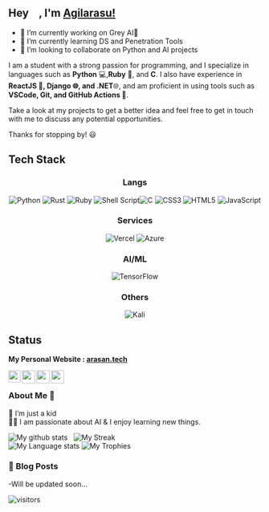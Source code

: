 
## Hey <img src="https://github.com/TheDudeThatCode/TheDudeThatCode/blob/master/Assets/Hi.gif" width="15px">, I'm [Agilarasu!](https://agilarasu.github.io) 


- 🔭 I’m currently working on Grey AI🤷
- 🌱 I’m currently learning DS and Penetration Tools
- 👯 I’m looking to collaborate on Python and AI projects
<!-- 🤔 I’m looking for help with ...
- 💬 Ask me about ...
- 📫 How to reach me: ...
- 😄 Pronouns: ...
- ⚡ Fun fact: ...
-->


I am a student with a strong passion for programming, and I specialize in languages such as **Python** 💻,**Ruby** 💎, and **C**. I also have experience in **ReactJS 🌟, Django 🌐, and .NET**🌐, and am proficient in using tools such as **VSCode, Git, and GitHub Actions 🚀**.


Take a look at my projects to get a better idea and feel free to get in touch with me to discuss any potential opportunities.

Thanks for stopping by! 😃
## Tech Stack

<div align="center">

  ### Langs
![Python](https://img.shields.io/badge/python-3670A0?style=flat&logo=python&logoColor=ffdd54) ![Rust](https://img.shields.io/badge/rust-%23000000.svg?style=flat&logo=rust&logoColor=white) ![Ruby](https://img.shields.io/badge/ruby-%23CC342D.svg?style=flat&logo=ruby&logoColor=white) ![Shell Script](https://img.shields.io/badge/shell_script-%23121011.svg?style=flat&logo=gnu-bash&logoColor=white)![C](https://img.shields.io/badge/c-%2300599C.svg?style=flat&logo=c&logoColor=white) ![CSS3](https://img.shields.io/badge/css3-%231572B6.svg?style=flat&logo=css3&logoColor=white) ![HTML5](https://img.shields.io/badge/html5-%23E34F26.svg?style=flat&logo=html5&logoColor=white) ![JavaScript](https://img.shields.io/badge/javascript-%23323330.svg?style=flat&logo=javascript&logoColor=%23F7DF1E) 
  ### Services
![Vercel](https://img.shields.io/badge/vercel-%23000000.svg?style=flat&logo=vercel&logoColor=white) ![Azure](https://img.shields.io/badge/Microsoft_Azure-0089D6?style=for-the-badge&logo=microsoft-azure&logoColor=white)

  ### AI/ML
![TensorFlow](https://img.shields.io/badge/TensorFlow-%23FF6F00.svg?style=flat&logo=TensorFlow&logoColor=white)

  ### Others
  ![Kali](https://img.shields.io/badge/Kali_Linux-557C94?style=for-the-badge&logo=kali-linux&logoColor=white)
  
  </div>
  
 ## Status

<div align="center">
  
  
    
</div>
 
**My Personal Website : <a href="https://dub.sh/arasan">arasan.tech</a></a>**

<a href="https://www.instagram.com/_agilarasu">
  <img align="left" width="24px" src="https://cdn.jsdelivr.net/npm/simple-icons@v3/icons/instagram.svg"  />
</a>
<a href="https://twitter.com/agilarasu">
  <img align="left" width="26px" src="https://cdn.jsdelivr.net/npm/simple-icons@v3/icons/twitter.svg" />
</a>
<a href="mailto:agilarasusaravanan@gmail.com">
  <img align="left" width="26px" src="https://cdn.jsdelivr.net/npm/simple-icons@v3/icons/gmail.svg" />
</a>
<a href="https://www.youtube.com">
  <img align="left" width="26px" src="https://cdn.jsdelivr.net/npm/simple-icons@v3/icons/youtube.svg" />
</a>

<br />

### About Me 🚀
🌱 I’m just a kid </br>
👨‍💻  I am passionate about AI & I enjoy learning new things. </br>


![My github stats](https://github-readme-stats.vercel.app/api?username=agilarasu&show_icons=true&hide_border=true)&nbsp;&nbsp;
![My Streak](http://github-readme-streak-stats.herokuapp.com?user=agilarasu&theme=github-dark&date_format=j%20M%5B%20Y%5D&border=FFFFFF&ring=4C8EDA&stroke=FFFFFF&dates=1D64D0)  
![My Language stats](https://github-readme-stats-eight-theta.vercel.app/api/top-langs/?username=agilarasu&layout=compact&langs_count=8&hide_border=true)
![My Trophies](https://github-profile-trophy.vercel.app/?username=agilarasu&rank=-B&column=-1&no-frame=true&margin-w=10)
<br />


### 📕 Blog Posts
-Will be updated soon...

![visitors](https://visitor-badge.laobi.icu/badge?page_id=agilarasu.agilarasu)
